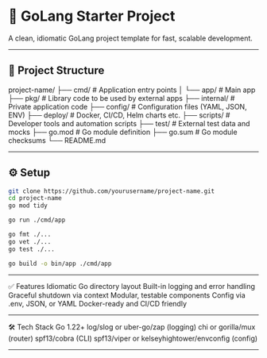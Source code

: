 # 🚀 GoLang Starter Project

A clean, idiomatic GoLang project template for fast, scalable development.

---

## 📁 Project Structure
project-name/
├── cmd/ # Application entry points
│ └── app/ # Main app
├── pkg/ # Library code to be used by external apps
├── internal/ # Private application code
├── config/ # Configuration files (YAML, JSON, ENV)
├── deploy/ # Docker, CI/CD, Helm charts etc.
├── scripts/ # Developer tools and automation scripts
├── test/ # External test data and mocks
├── go.mod # Go module definition
├── go.sum # Go module checksums
└── README.md

---

## ⚙️ Setup

```bash
git clone https://github.com/yourusername/project-name.git
cd project-name
go mod tidy

go run ./cmd/app

go fmt ./...
go vet ./...
go test ./...

go build -o bin/app ./cmd/app

```

---

✅ Features
Idiomatic Go directory layout
Built-in logging and error handling
Graceful shutdown via context
Modular, testable components
Config via .env, JSON, or YAML
Docker-ready and CI/CD friendly

---

🛠️ Tech Stack
Go 1.22+
log/slog or uber-go/zap (logging)
chi or gorilla/mux (router)
spf13/cobra (CLI)
spf13/viper or kelseyhightower/envconfig (config)

---
